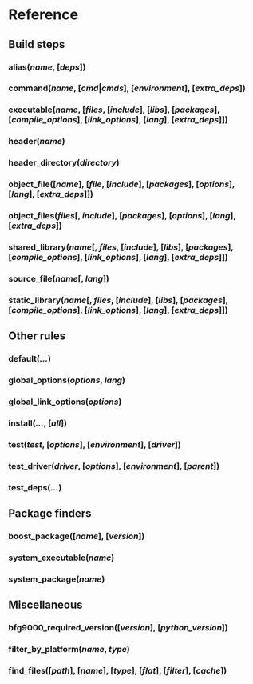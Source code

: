 # Reference

## Build steps

### alias(*name*, [*deps*])

### command(*name*, [*cmd*|*cmds*], [*environment*], [*extra_deps*])

### executable(*name*, [*files*, [*include*], [*libs*], [*packages*], [*compile_options*], [*link_options*], [*lang*], [*extra_deps*]])

### header(*name*)

### header_directory(*directory*)

### object_file([*name*], [*file*, [*include*], [*packages*], [*options*], [*lang*], [*extra_deps*]])

### object_files(*files*[, *include*], [*packages*], [*options*], [*lang*], [*extra_deps*])

### shared_library(*name*[, *files*, [*include*], [*libs*], [*packages*], [*compile_options*], [*link_options*], [*lang*], [*extra_deps*]])

### source_file(*name*[, *lang*])

### static_library(*name*[, *files*, [*include*], [*libs*], [*packages*], [*compile_options*], [*link_options*], [*lang*], [*extra_deps*]])

## Other rules

### default(*...*)

### global_options(*options*, *lang*)

### global_link_options(*options*)

### install(*...*, [*all*])

### test(*test*, [*options*], [*environment*], [*driver*])

### test_driver(*driver*, [*options*], [*environment*], [*parent*])

### test_deps(*...*)

## Package finders

### boost_package([*name*], [*version*])

### system_executable(*name*)

### system_package(*name*)

## Miscellaneous

### bfg9000_required_version([*version*], [*python_version*])

### filter_by_platform(*name*, *type*)

### find_files([*path*], [*name*], [*type*], [*flat*], [*filter*], [*cache*])
